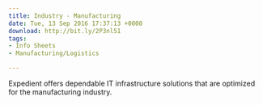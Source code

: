 ```yaml
---
title: Industry - Manufacturing
date: Tue, 13 Sep 2016 17:37:13 +0000
download: http://bit.ly/2P3nl51
tags:
- Info Sheets
- Manufacturing/Logistics

---
```

Expedient offers dependable IT infrastructure solutions that are optimized for the manufacturing industry.